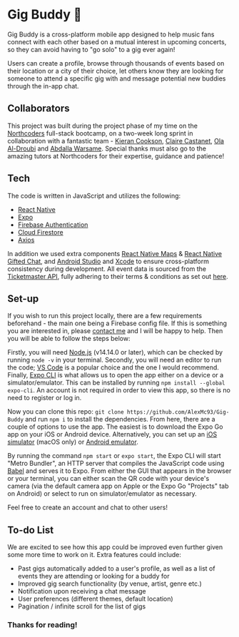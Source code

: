 # Gig Buddy :guitar:

Gig Buddy is a cross-platform mobile app designed to help music fans connect with each other based on a mutual interest in upcoming concerts, so they can avoid having to "go solo" to a gig ever again!

Users can create a profile, browse through thousands of events based on their location or a city of their choice, let others know they are looking for someone to attend a specific gig with and message potential new buddies through the in-app chat.

## Collaborators

This project was built during the project phase of my time on the [Northcoders](https://northcoders.com/) full-stack bootcamp, on a two-week long sprint in collaboration with a fantastic team - [Kieran Cookson](https://github.com/kieran170), [Claire Castanet](https://github.com/ClaireAdele), [Ola Al-Droubi](https://github.com/Ola-A-Aldroubi) and [Abdalla Warsame](https://github.com/warsameabdalla). Special thanks must also go to the amazing tutors at Northcoders for their expertise, guidance and patience!

## Tech

The code is written in JavaScript and utilizes the following:

- [React Native](https://reactnative.dev/)
- [Expo](https://docs.expo.io/)
- [Firebase Authentication](https://firebase.google.com/docs/auth)
- [Cloud Firestore](https://firebase.google.com/docs/firestore)
- [Axios](https://www.npmjs.com/package/axios)

In addition we used extra components [React Native Maps](https://github.com/react-native-maps/react-native-maps) & [React Native Gifted Chat](https://github.com/FaridSafi/react-native-gifted-chat), and [Android Studio](https://developer.android.com/studio) and [Xcode](https://developer.apple.com/xcode/) to ensure cross-platform consistency during development.
All event data is sourced from the [Ticketmaster API](https://developer.ticketmaster.com/), fully adhering to their terms & conditions as set out [here](https://developer.ticketmaster.com/support/terms-of-use/).

## Set-up

If you wish to run this project locally, there are a few requirements beforehand - the main one being a Firebase config file. If this is something you are interested in, please [contact me](https://github.com/AlexMc93) and I will be happy to help. Then you will be able to follow the steps below:

Firstly, you will need [Node.js](https://nodejs.org/en/) (v14.14.0 or later), which can be checked by running `node -v` in your terminal. Secondly, you will need an editor to run the code; [VS Code](https://code.visualstudio.com/download) is a popular choice and the one I would recommend. Finally, [Expo CLI](https://docs.expo.io/get-started/installation/) is what allows us to open the app either on a device or a simulator/emulator. This can be installed by running `npm install --global expo-cli`. An account is not required in order to view this app, so there is no need to register or log in.

Now you can clone this repo: `git clone https://github.com/AlexMc93/Gig-Buddy` and run `npm i` to install the dependencies.
From here, there are a couple of options to use the app. The easiest is to download the Expo Go app on your iOS or Android device. Alternatively, you can set up an [iOS simulator](https://docs.expo.io/workflow/ios-simulator/) (macOS only) or [Android emulator](https://docs.expo.io/workflow/android-studio-emulator/).

By running the command `npm start` or `expo start`, the Expo CLI will start "Metro Bundler", an HTTP server that compiles the JavaScript code using [Babel](https://babeljs.io/) and serves it to Expo. From either the GUI that appears in the browser or your terminal, you can either scan the QR code with your device's camera (via the default camera app on Apple or the Expo Go "Projects" tab on Android) or select to run on simulator/emulator as necessary.

Feel free to create an account and chat to other users!

## To-do List

We are excited to see how this app could be improved even further given some more time to work on it. Extra features could include:

- Past gigs automatically added to a user's profile, as well as a list of events they are attending or looking for a buddy for
- Improved gig search functionality (by venue, artist, genre etc.)
- Notification upon receiving a chat message
- User preferences (different themes, default location)
- Pagination / infinite scroll for the list of gigs

### Thanks for reading!
